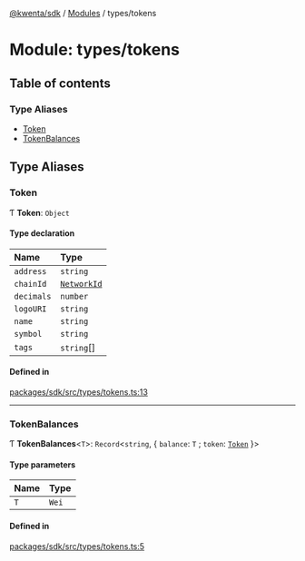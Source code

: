 [@kwenta/sdk](../README.md) / [Modules](../modules.md) / types/tokens

# Module: types/tokens

## Table of contents

### Type Aliases

- [Token](types_tokens.md#token)
- [TokenBalances](types_tokens.md#tokenbalances)

## Type Aliases

### Token

Ƭ **Token**: `Object`

#### Type declaration

| Name | Type |
| :------ | :------ |
| `address` | `string` |
| `chainId` | [`NetworkId`](types_common.md#networkid) |
| `decimals` | `number` |
| `logoURI` | `string` |
| `name` | `string` |
| `symbol` | `string` |
| `tags` | `string`[] |

#### Defined in

[packages/sdk/src/types/tokens.ts:13](https://github.com/Kwenta/kwenta/blob/84039a5ef/packages/sdk/src/types/tokens.ts#L13)

___

### TokenBalances

Ƭ **TokenBalances**<`T`\>: `Record`<`string`, { `balance`: `T` ; `token`: [`Token`](types_tokens.md#token)  }\>

#### Type parameters

| Name | Type |
| :------ | :------ |
| `T` | `Wei` |

#### Defined in

[packages/sdk/src/types/tokens.ts:5](https://github.com/Kwenta/kwenta/blob/84039a5ef/packages/sdk/src/types/tokens.ts#L5)
